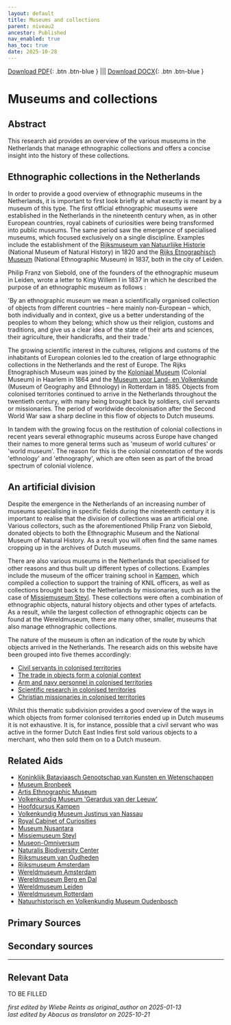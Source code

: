 ```yaml
---
layout: default
title: Museums and collections
parent: niveau2
ancestor: Published
nav_enabled: true
has_toc: true
date: 2025-10-28
--- 
```



[Download PDF](https://raw.githubusercontent.com/colonial-heritage/research-guides-dev/refs/heads/main/EXPORTS/published/PDF/niveau2/English/Museum.pdf){: .btn .btn-blue } |||    [Download DOCX](https://raw.githubusercontent.com/colonial-heritage/research-guides-dev/refs/heads/main/EXPORTS/published/DOCX/niveau2/English/Museum.docx){: .btn .btn-blue }


# Museums and collections


## Abstract

This research aid provides an overview of the various museums in the Netherlands that manage ethnographic collections and offers a concise insight into the history of these collections.

## Ethnographic collections in the Netherlands

In order to provide a good overview of ethnographic museums in the Netherlands, it is important to first look briefly at what exactly is meant by a museum of this type. The first official ethnographic museums were established in the Netherlands in the nineteenth century when, as in other European countries, royal cabinets of curiosities were being transformed into public museums. The same period saw the emergence of specialised museums, which focused exclusively on a single discipline. Examples include the establishment of the [Rijksmuseum van Natuurlijke Historie](https://app.colonialcollections.nl/en/research-aids/https%3A%2F%2Fn2t%252Enet%2Fark%3A%2F27023%2Fb897e22a1eae224b0ca13b5ec14d51cb) (National Museum of Natural History) in 1820 and the [Rijks Etnographisch Museum](https://app.colonialcollections.nl/en/research-aids/https%3A%2F%2Fn2t%252Enet%2Fark%3A%2F27023%2F77c1a0cf982b33b9e88073c4a704049b) (National Ethnographic Museum) in 1837, both in the city of Leiden.

Philip Franz von Siebold, one of the founders of the ethnographic museum in Leiden, wrote a letter to King Willem I in 1837 in which he described the purpose of an ethnographic museum as follows :

  'By an ethnographic museum we mean a scientifically organised collection of objects from different countries – here mainly non-European – which, both individually and in context, give us a better understanding of the peoples to whom they belong; which show us their religion, customs and traditions, and give us a clear idea of the state of their arts and sciences, their agriculture, their handicrafts, and their trade.'

The growing scientific interest in the cultures, religions and customs of the inhabitants of European colonies led to the creation of large ethnographic collections in the Netherlands and the rest of Europe. The Rijks Etnographisch Museum was joined by the [Koloniaal Museum](https://app.colonialcollections.nl/en/research-aids/https%3A%2F%2Fn2t%252Enet%2Fark%3A%2F27023%2Fba9397040f2cf7f618e2180fb6c90208) (Colonial Museum) in Haarlem in 1864 and the [Museum voor Land- en Volkenkunde](https://app.colonialcollections.nl/en/research-aids/https%3A%2F%2Fn2t%252Enet%2Fark%3A%2F27023%2Fe2859af90871cee23d48d1467336b191) (Museum of Geography and Ethnology) in Rotterdam in 1885. Objects from colonised territories continued to arrive in the Netherlands throughout the twentieth century, with many being brought back by soldiers, civil servants or missionaries. The period of worldwide decolonisation after the Second World War saw a sharp decline in this flow of objects to Dutch museums. 

In tandem with the growing focus on the restitution of colonial collections in recent years several ethnographic museums across Europe have changed their names to more general terms such as 'museum of world cultures' or 'world museum'. The reason for this is the colonial connotation of the words 'ethnology' and 'ethnography', which are often seen as part of the broad spectrum of colonial violence.

## An artificial division

Despite the emergence in the Netherlands of an increasing number of museums specialising in specific fields during the nineteenth century it is important to realise that the division of collections was an artificial one. Various collectors, such as the aforementioned Philip Franz von Siebold, donated objects to both the Ethnographic Museum and the National Museum of Natural History. As a result you will often find the same names cropping up in the archives of Dutch museums.

There are also various museums in the Netherlands that specialised for other reasons and thus built up different types of collections. Examples include the museum of the officer training school in [Kampen](https://app.colonialcollections.nl/nl/research-aids/https%3A%2F%2Fn2t%252Enet%2Fark%3A%2F27023%2Ff6ea101de43dbfee244087c8bac58069), which compiled a collection to support the training of KNIL officers, as well as collections brought back to the Netherlands by missionaries, such as in the case of [Missiemuseum Steyl](https://app.colonialcollections.nl/nl/research-aids/https%3A%2F%2Fn2t%252Enet%2Fark%3A%2F27023%2Fd2c658fef273decf748b392ab053f046). These collections were often a combination of ethnographic objects, natural history objects and other types of artefacts. As a result, while the largest collection of ethnographic objects can be found at the Wereldmuseum, there are many other, smaller, museums that also manage ethnographic collections.

The nature of the museum is often an indication of the route by which objects arrived in the Netherlands. The research aids on this website have been grouped into five themes accordingly:

  - [Civil servants in colonised territories](https://app.colonialcollections.nl/nl/research-aids/https%3A%2F%2Fn2t%252Enet%2Fark%3A%2F27023%2F4f29663e147ee9c1ee7a9eb3019fca18)
  - [The trade in objects form a colonial context](https://app.colonialcollections.nl/nl/research-aids/https%3A%2F%2Fn2t%252Enet%2Fark%3A%2F27023%2Fa27519d4364922f3fcd460ffa5f479cf)
  - [Arm and navy personnel in colonised territories](https://app.colonialcollections.nl/nl/research-aids/https%3A%2F%2Fn2t%252Enet%2Fark%3A%2F27023%2F0ceff3da7d6bba371bb16767a65b619e)
  - [Scientific research in colonised territories](https://app.colonialcollections.nl/nl/research-aids/https%3A%2F%2Fn2t%252Enet%2Fark%3A%2F27023%2Feb4ff2b6b993f02054ba064a6389f39e)
  - [Christian missionaries in colonised territories](https://app.colonialcollections.nl/nl/research-aids/https%3A%2F%2Fn2t%252Enet%2Fark%3A%2F27023%2F41e407de73f6c70da371491009c52198)

Whilst this thematic subdivision provides a good overview of the ways in which objects from former colonised territories ended up in Dutch museums it is not exhaustive. It is, for instance, possible that a civil servant who was active in the former Dutch East Indies first sold various objects to a merchant, who then sold them on to a Dutch museum.


## Related Aids

 - [Koninklijk Bataviaasch Genootschap van Kunsten en Wetenschappen](niveau3/English/BGKW_20240905.yml)  
 - [Museum Bronbeek](niveau3/English/Bronbeek_20241002.yml)  
 - [Artis Ethnographic Museum](niveau3/English/EMArtis_20240712.yml)  
 - [Volkenkundig Museum 'Gerardus van der Leeuw'](niveau3/English/GerardusLeeuw_20250602.yml)  
 - [Hoofdcursus Kampen](niveau3/English/HoofdcursusKampen_20250513.yml)  
 - [Volkenkundig Museum Justinus van Nassau](niveau3/English/JustinusNassau_20250513.yml)  
 - [Royal Cabinet of Curiosities](niveau3/English/KKZ_20240417.yml)  
 - [Museum Nusantara](niveau3/English/MNusantara_20250225.yml)  
 - [Missiemuseum Steyl](niveau3/English/MissiemuseumSteyl_20241021.yml)  
 - [Museon-Omniversum](niveau3/English/Museon_20250513.yml)  
 - [Naturalis Biodiversity Center](niveau3/English/Naturalis_20270710.yml)  
 - [Rijksmuseum van Oudheden](niveau3/English/RMO_20241106.yml)  
 - [Rijksmuseum Amsterdam](niveau3/English/RijksmuseumAmsterdam_20240905.yml)  
 - [Wereldmuseum Amsterdam](niveau3/English/WMAmsterdam_20240809.yml)  
 - [Wereldmuseum Berg en Dal](niveau3/English/WMBergEnDal_20241001.yml)  
 - [Wereldmuseum Leiden](niveau3/English/WMLeiden_20240508.yml)  
 - [Wereldmuseum Rotterdam](niveau3/English/WMRotterdam_2040822.yml)  
 - [Natuurhistorisch en Volkenkundig Museum Oudenbosch](niveau3/English/MOudenbosch_20250603.yml)  

## Primary Sources

## Secondary sources



---
## Relevant Data 
TO BE FILLED

_first edited by Wiebe Reints as original_author on 2025-01-13_  
_last edited by Abacus as translator on 2025-10-21_
        